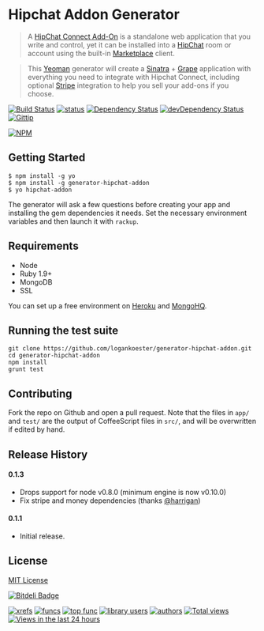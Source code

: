 # Hipchat Addon Generator
> A [HipChat Connect Add-On](https://www.hipchat.com/docs/apiv2/addons) is a standalone web application that you write and control, yet it can be installed into a [HipChat](http://hipchat.com) room or account using the built-in [Marketplace](https://marketplace.atlassian.com/) client.

> This [Yeoman](yeoman.io) generator will create a [Sinatra](http://www.sinatrarb.com/) + [Grape](https://github.com/intridea/grape) application
with everything you need to integrate with Hipchat Connect, including optional [Stripe](https://stripe.com/) integration to help you sell your add-ons if you choose.

[![Build Status](https://secure.travis-ci.org/logankoester/generator-hipchat-addon.png?branch=master)](https://travis-ci.org/logankoester/generator-hipchat-addon)
[![status](https://sourcegraph.com/api/repos/github.com/logankoester/generator-hipchat-addon/badges/status.png)](https://sourcegraph.com/github.com/logankoester/generator-hipchat-addon)
[![Dependency Status](https://david-dm.org/logankoester/grunt-rasterize.png)](https://david-dm.org/logankoester/generator-hipchat-addon)
[![devDependency Status](https://david-dm.org/logankoester/grunt-rasterize/dev-status.png)](https://david-dm.org/logankoester/generator-hipchat-addon#info=devDependencies)
[![Gittip](http://img.shields.io/gittip/logankoester.png)](https://www.gittip.com/logankoester/)

[![NPM](https://nodei.co/npm/generator-hipchat-addon.png?downloads=true)](https://nodei.co/npm/generator-hipchat-addon/)

## Getting Started

```
$ npm install -g yo
$ npm install -g generator-hipchat-addon
$ yo hipchat-addon
```

The generator will ask a few questions before creating your app and installing the gem dependencies it needs.
Set the necessary environment variables and then launch it with `rackup`.

## Requirements

* Node
* Ruby 1.9+
* MongoDB
* SSL

You can set up a free environment on [Heroku](https://www.heroku.com/) and [MongoHQ](https://www.mongohq.com/home).

## Running the test suite

    git clone https://github.com/logankoester/generator-hipchat-addon.git
    cd generator-hipchat-addon
    npm install
    grunt test

## Contributing

Fork the repo on Github and open a pull request. Note that the files in `app/` and `test/` are the output of
CoffeeScript files in `src/`, and will be overwritten if edited by hand.

## Release History

#### 0.1.3

  * Drops support for node v0.8.0 (minimum engine is now v0.10.0)
  * Fix stripe and money dependencies (thanks [@harrigan](https://github.com/harrigan))

#### 0.1.1
  * Initial release.


## License

[MIT License](http://en.wikipedia.org/wiki/MIT_License)


[![Bitdeli Badge](https://d2weczhvl823v0.cloudfront.net/logankoester/generator-hipchat-addon/trend.png)](https://bitdeli.com/free "Bitdeli Badge")

[![xrefs](https://sourcegraph.com/api/repos/github.com/logankoester/generator-hipchat-addon/badges/xrefs.png)](https://sourcegraph.com/github.com/logankoester/generator-hipchat-addon)
[![funcs](https://sourcegraph.com/api/repos/github.com/logankoester/generator-hipchat-addon/badges/funcs.png)](https://sourcegraph.com/github.com/logankoester/generator-hipchat-addon)
[![top func](https://sourcegraph.com/api/repos/github.com/logankoester/generator-hipchat-addon/badges/top-func.png)](https://sourcegraph.com/github.com/logankoester/generator-hipchat-addon)
[![library users](https://sourcegraph.com/api/repos/github.com/logankoester/generator-hipchat-addon/badges/library-users.png)](https://sourcegraph.com/github.com/logankoester/generator-hipchat-addon)
[![authors](https://sourcegraph.com/api/repos/github.com/logankoester/generator-hipchat-addon/badges/authors.png)](https://sourcegraph.com/github.com/logankoester/generator-hipchat-addon)
[![Total views](https://sourcegraph.com/api/repos/github.com/logankoester/generator-hipchat-addon/counters/views.png)](https://sourcegraph.com/github.com/logankoester/generator-hipchat-addon)
[![Views in the last 24 hours](https://sourcegraph.com/api/repos/github.com/logankoester/generator-hipchat-addon/counters/views-24h.png)](https://sourcegraph.com/github.com/logankoester/generator-hipchat-addon)
